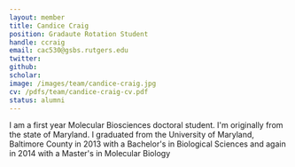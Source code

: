 ```yaml
---
layout: member
title: Candice Craig
position: Gradaute Rotation Student
handle: ccraig
email: cac530@gsbs.rutgers.edu
twitter: 
github: 
scholar: 
image: /images/team/candice-craig.jpg
cv: /pdfs/team/candice-craig-cv.pdf
status: alumni
---
```


 I am a first year Molecular Biosciences doctoral student. I'm originally from the state of Maryland. I graduated from the University of Maryland, Baltimore County in 2013 with a Bachelor's in Biological Sciences and again in 2014 with a Master's in Molecular Biology